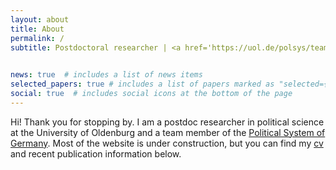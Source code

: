 ```yaml
---
layout: about
title: About
permalink: /
subtitle: Postdoctoral researcher | <a href='https://uol.de/polsys/team/dr-taehee-kim'>University of Oldenburg</a>. 

  
news: true  # includes a list of news items
selected_papers: true # includes a list of papers marked as "selected={true}"
social: true  # includes social icons at the bottom of the page
---
```


Hi! Thank you for stopping by. I am a postdoc researcher in political science at the University of Oldenburg and a team member of the <a href='https://uol.de/en/school1/institute-for-social-sciences/polsys'>Political System of Germany</a>. Most of the website is under construction, but you can find my <a href = 'assets/pdf/cv.pdf'>cv</a> and recent publication information below.

<br/><br/>


